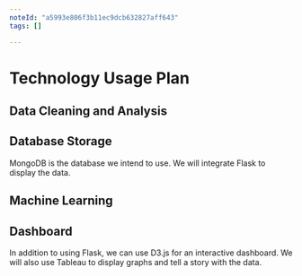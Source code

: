 ```yaml
---
noteId: "a5993e806f3b11ec9dcb632827aff643"
tags: []

---
```


# Technology Usage Plan

## Data Cleaning and Analysis



## Database Storage
MongoDB is the database we intend to use. We will integrate Flask to display the data.


## Machine Learning


## Dashboard
In addition to using Flask, we can use D3.js for an interactive dashboard. We will also use Tableau to display graphs and tell a story with the data.